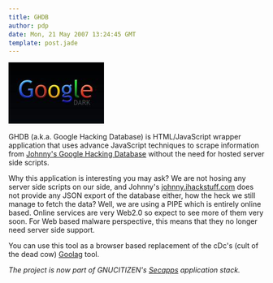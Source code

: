 ```yaml
---
title: GHDB
author: pdp
date: Mon, 21 May 2007 13:24:45 GMT
template: post.jade
---
```


![Ggoogle Dark](/files/2006/10/google-dark.jpg "Ggoogle Dark")

GHDB (a.k.a. Google Hacking Database) is HTML/JavaScript wrapper application that uses advance JavaScript techniques to scrape information from [Johnny's Google Hacking Database](http://johnny.ihackstuff.com/ghdb.php) without the need for hosted server side scripts.

Why this application is interesting you may ask? We are not hosing any server side scripts on our side, and Johnny's [johnny.ihackstuff.com](http://johnny.ihackstuff.com) does not provide any JSON export of the database either, how the heck we still manage to fetch the data? Well, we are using a PIPE which is entirely online based. Online services are very Web2.0 so expect to see more of them very soon. For Web based malware perspective, this means that they no longer need server side support.

You can use this tool as a browser based replacement of the cDc's (cult of the dead cow) [Goolag](http://www.goolag.org/) tool.

_The project is now part of GNUCITIZEN's [Secapps](http://www.secapps.com) application stack._
